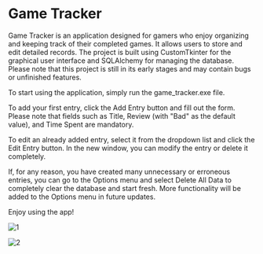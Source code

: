 # Game Tracker
Game Tracker is an application designed for gamers who enjoy organizing and keeping track of their completed games. It allows users to store and edit detailed records. The project is built using CustomTkinter for the graphical user interface and SQLAlchemy for managing the database. 
Please note that this project is still in its early stages and may contain bugs or unfinished features.

To start using the application, simply run the game_tracker.exe file.

To add your first entry, click the Add Entry button and fill out the form. Please note that fields such as Title, Review (with "Bad" as the default value), and Time Spent are mandatory.

To edit an already added entry, select it from the dropdown list and click the Edit Entry button. In the new window, you can modify the entry or delete it completely.

If, for any reason, you have created many unnecessary or erroneous entries, you can go to the Options menu and select Delete All Data to completely clear the database and start fresh. More functionality will be added to the Options menu in future updates.

Enjoy using the app!

![1](https://github.com/user-attachments/assets/3bf9aa71-6b73-4c0f-980b-c7e4a631c5b3)

![2](https://github.com/user-attachments/assets/4a1c0ad4-5c7d-4079-96e5-05743ad44269)




